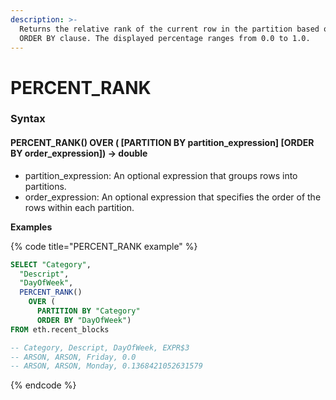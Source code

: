 ```yaml
---
description: >-
  Returns the relative rank of the current row in the partition based on the
  ORDER BY clause. The displayed percentage ranges from 0.0 to 1.0.
---
```


# PERCENT\_RANK

### Syntax <a href="#syntax" id="syntax"></a>

#### PERCENT\_RANK() OVER ( \[PARTITION BY partition\_expression] \[ORDER BY order\_expression]) → double <a href="#percent_rank-over--partition-by-partition_expression-order-by-order_expression--double" id="percent_rank-over--partition-by-partition_expression-order-by-order_expression--double"></a>

* partition\_expression: An optional expression that groups rows into partitions.
* order\_expression: An optional expression that specifies the order of the rows within each partition.

**Examples**

{% code title="PERCENT_RANK example" %}
```sql
SELECT "Category", 
  "Descript", 
  "DayOfWeek",
  PERCENT_RANK() 
    OVER (
      PARTITION BY "Category" 
      ORDER BY "DayOfWeek")
FROM eth.recent_blocks 

-- Category, Descript, DayOfWeek, EXPR$3
-- ARSON, ARSON, Friday, 0.0 
-- ARSON, ARSON, Monday, 0.1368421052631579
```
{% endcode %}
